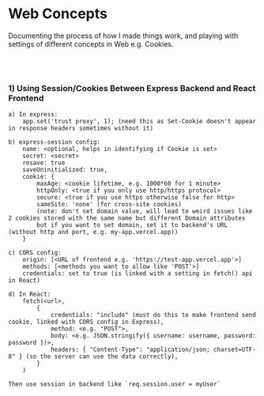# Web Concepts

Documenting the process of how I made things work, and playing with settings of different concepts in Web e.g. Cookies.

<br><br>

### 1) Using Session/Cookies Between Express Backend and React Frontend

    a) In express:
        app.set('trust proxy', 1); (need this as Set-Cookie doesn't appear in response headers sometimes without it)

    b) express-session config:
        name: <optional, helps in identifying if Cookie is set>
        secret: <secret>
        resave: true
        saveUninitialized: true,
        cookie: {
            maxAge: <cookie lifetime, e.g. 1000*60 for 1 minute>
            httpOnly: <true if you only use http/https protocol>
            secure: <true if you use https otherwise false for http>
            sameSite: 'none' (for cross-site cookies)
            (note: don't set domain value, will lead to weird issues like 2 cookies stored with the same name but different Domain attributes
            but if you want to set domain, set it to backend's URL (without http and port, e.g. my-app.vercel.app))
        }

    c) CORS config:
        origin: [<URL of frontend e.g. 'https://test-app.vercel.app'>]
        methods: [<methods you want to allow like 'POST'>]
        credentials: set to true (is linked with a setting in fetch() api in React)

    d) In React:
        fetch(<url>,
            {
                credentials: "include" (must do this to make frontend send cookie, linked with CORS config in Express),
                method: <e.g. "POST">,
                body: <e.g. JSON.stringify({ username: username, password: password })>,
                headers: { "Content-Type": "application/json; charset=UTF-8" } (so the server can use the data correctly),
            }
        )

    Then use session in backend like `req.session.user = myUser`
